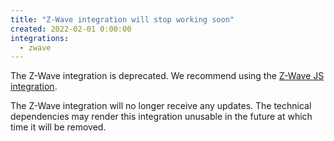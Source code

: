 ```yaml
---
title: "Z-Wave integration will stop working soon"
created: 2022-02-01 0:00:00
integrations:
  - zwave
---
```


The Z-Wave integration is deprecated. We recommend using the [Z-Wave JS integration](https://www.home-assistant.io/integrations/zwave_js).

The Z-Wave integration will no longer receive any updates. The technical dependencies may render this integration unusable in the future at which time it will be removed.
